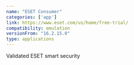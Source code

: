 ```yaml
---
name: "ESET Consumer"
categories: ['app']
link: https://www.eset.com/us/home/free-trial/
compatibility: emulation
versionFrom: "16.2.15.0"
type: applications
---
```


Validated ESET smart security